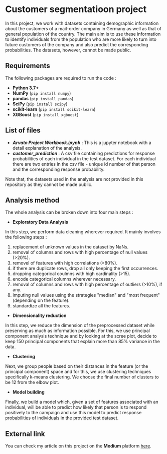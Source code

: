 # Customer segmentatioon project

In this project, we work with datasets containing demographic information about the customers of a mail-order company in Germany as well as that of general population of the country. The main aim is to use these information to identify individuals from the population who are more likely to turn into future customers of the company and also predict the corresponding probabilities. The datasets, however, cannot be made public.

## Requirements

The following packages are required to run the code :
- **Python 3.7+**
- **NumPy** (`pip install numpy`)
- **pandas** (`pip install pandas`)
- **SciPy** (`pip install scipy`)
- **scikit-learn** (`pip install scikit-learn`)
- **XGBoost** (`pip install xgboost`)

## List of files

- _**Arvato Project Workbook.ipynb**_ : This is a jupyter notebook with a detail explanation of the analysis.
- _**customer_prediction**_ : A csv file containing predictions for response probabilities of each individual in the test dataset. For each individual there are two entries in the csv file - unique id number of that person and  the corresponding response probability.

Note that, the datasets used in the analysis are not provided in this repository as they cannot be made public.

## Analysis method

The whole analysis can be broken down into four main steps :

- **Exploratory Data Analysis**

In this step, we perform data cleaning wherever required. It mainly involves the following steps :

1. replacement of unknown values in the dataset by NaNs.
2. removal of columns and rows with high percentage of null values (>20%).
3. removel of features with high correlations (>80%).
4. if there are duplicate rows, drop all only keeping the first occurrences.
5. dropping categorical coulmns with high cardinality (>15).
6. encode categorical columns wherever necessary.
7. removal of columns and rows with high percentage of outliers (>10%), if any.
8. imputing null values using the strategies "median" and "most frequent" (depending on the feature).
9. standardize all the features.


- **Dimensionality reduction**

In this step, we reduce the dimension of the preprocessed dataset while preserving as much as information possible. For this, we use principal component analysis technique and by looking at the scree plot, decide to keep 150 principal components that explain more than 85% variance in the data.

- **Clustering**

Next, we group people based on their distances in the feature (or the principal component) space and for this, we use clustering techniques specifically k-means clustering. We choose the final number of clusters to be 12 from the elbow plot.

- **Model building**

Finally, we build a model which, given a set of features associated with an individual, will be able to predict how likely that person is to respond positively to the campaign and use this model to predict response probabilities of individuals in the provided test dataset.


## External link

You can check my article on this project on the **Medium** platform [here](https://medium.com/@nabanita.rimpi/identifying-customers-using-data-7b5cf626a301?sk=2ed96c8502e77a36cf7c568c5b6e019e).
